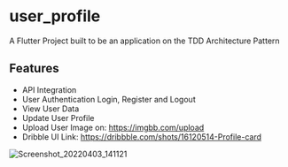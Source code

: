 # user_profile

A Flutter Project built to be an application on the TDD Architecture Pattern

## Features

* API Integration
* User Authentication Login, Register and Logout
* View User Data
* Update User Profile
* Upload User Image on: https://imgbb.com/upload
* Dribble UI Link: https://dribbble.com/shots/16120514-Profile-card



![Screenshot_20220403_141121](https://user-images.githubusercontent.com/95647394/161427580-d26836cb-71fe-4748-8676-feb317fde7c2.png)
